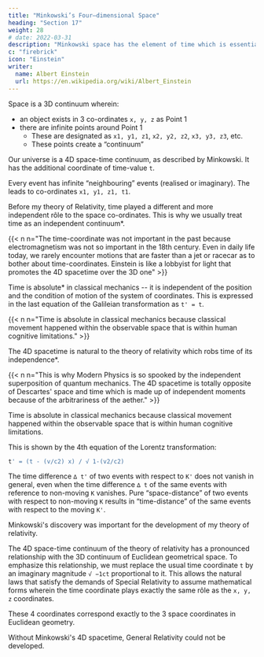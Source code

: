 ```yaml
---
title: "Minkowski’s Four–dimensional Space"
heading: "Section 17"
weight: 28
# date: 2022-03-31
description: "Minkowski space has the element of time which is essential to create Einstein's spacetime fabric for General Relativity"
c: "firebrick"
icon: "Einstein"
writer:
  name: Albert Einstein
  url: https://en.wikipedia.org/wiki/Albert_Einstein
---
```



<!-- 
THE non-mathematician is seized by a mysterious shuddering when he hears of “fourdimensional” things, by a feeling not unlike that awakened by thoughts of the occult. 
 -->
Space is a 3D continuum wherein:
- an object exists in 3 co-ordinates `x, y, z` as Point 1
- there are infinite points around Point 1
  - These are designated as `x1, y1, z1`, `x2, y2, z2`, `x3, y3, z3`, etc. 
  - These points create a “continuum”

Our universe is a 4D space-time continuum, as described by Minkowski. It has the additional coordinate of time-value `t`. 

Every event has infinite “neighbouring” events (realised or imaginary). The leads to co-ordinates `x1, y1, z1, t1`<!--  of which differ by an indefinitely small amount from those of the event x, y, z, t originally considered -->. 

Before my theory of Relativity, time played a different and more independent rôle to the space co-ordinates. This is why we usually treat time as an independent continuum*.


{{< n n="The time-coordinate was not important in the past because electromagnetism was not so important in the 18th century. Even in daily life today, we rarely encounter motions that are faster than a jet or racecar as to bother about time-coordinates. Einstein is like a lobbyist for light that promotes the 4D spacetime over the 3D one" >}}


Time is absolute* in classical mechanics -- it is independent of the position and the condition of motion of the system of coordinates. This is expressed in the last equation of the Galileian transformation as `t' = t`. 


{{< n n="Time is absolute in classical mechanics because classical movement happened within the observable space that is within human cognitive limitations." >}}




The 4D spacetime is natural to the theory of relativity which robs time of its independence*. 

{{< n n="This is why Modern Physics is so spooked by the independent superposition of quantum mechanics. The 4D spacetime is totally opposite of Descartes' space and time which is made up of independent moments because of the arbitrariness of the aether." >}}  

<!-- In Superphysics, this is handled by the Physical and Aethereal Cartesian Plane. The Physical Cartesian Plane gives emphasis to space, while the Aethereal Cartesian Plane gives emphasis to time." -->


Time is absolute in classical mechanics because classical movement happened within the observable space that is within human cognitive limitations.


This is shown by the 4th equation of the Lorentz transformation:

``` elixir
t' = (t - (v/c2) x) / √ 1-(v2/c2)
```

The time difference `∆ t'` of two events with respect to `K'` does not vanish in general, even when the time difference `∆ t` of the same events with reference to non-moving `K` vanishes. Pure “space-distance” of two events with respect to non-moving `K` results in “time-distance” of the same events with respect to the moving `K'`. 

Minkowski's discovery was important for the development of my theory of relativity<!-- , does not lie here -->. 

The 4D space-time continuum of the theory of relativity has a pronounced relationship with the 3D continuum of Euclidean geometrical space. To emphasize this relationship, we must replace the usual time coordinate `t` by an imaginary magnitude `√ −1ct` proportional to it. This allows the natural laws that satisfy the demands of Special Relativity to assume mathematical forms wherein the time coordinate plays exactly the same rôle as the `x, y, z` coordinates. 

These 4 coordinates correspond exactly to the 3 space coordinates in Euclidean geometry. <!-- It must be clear even to the non-mathematician that, as a consequence of this purely formal addition to our knowledge, the theory perforce gained clearness in no mean measure. -->

<!-- These inadequate remarks can give the reader only a vague notion of the important idea contributed by . --> 

Without Minkowski's 4D spacetime, General Relativity could not be developed.<!-- , of which the fundamental ideas are developed in the following pages, would perhaps have got no farther than its long clothes.  -->

<!-- Minkowski’s work is doubtless difficult of access to anyone inexperienced in mathematics, but since it is not necessary to have a very exact grasp of this work in order to understand the fundamental ideas of either the special or the general theory of relativity, I shall at present leave it here, and shall revert to it only towards the end of Part 2.
 -->

 